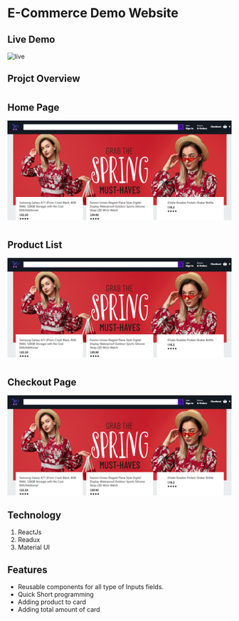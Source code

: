 # E-Commerce Demo Website
## Live Demo
![live](https://ecom-press.herokuapp.com/)
## Projct Overview
#
## Home Page
![Home Page](https://raw.githubusercontent.com/kuldeepvishwakarma05/ecom-demo-app/main/src/commponent/images/Capture1.PNG)
#
## Product List
![Home Page](https://raw.githubusercontent.com/kuldeepvishwakarma05/ecom-demo-app/main/src/commponent/images/Capture1.PNG)
#
## Checkout Page
![Home Page](https://raw.githubusercontent.com/kuldeepvishwakarma05/ecom-demo-app/main/src/commponent/images/Capture1.PNG)


## **Technology**

1. ReactJs
2. Readux
3. Material UI

## **Features**

* Reusable components for all type of Inputs fields.
* Quick Short programming 
* Adding product to card
* Adding total amount of card


